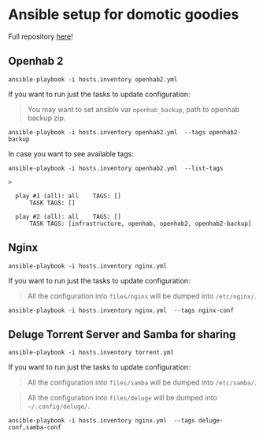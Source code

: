 # Ansible setup for domotic goodies

Full repository [here](https://github.com/a2ron/domotics-ansible-setup)!

## Openhab 2
```
ansible-playbook -i hosts.inventory openhab2.yml
 ```
If you want to run just the tasks to update configuration:
> You may want to set ansible var `openhab_backup`, path to openhab backup zip.

```
ansible-playbook -i hosts.inventory openhab2.yml  --tags openhab2-backup
```
In case you want to see available tags:
```
ansible-playbook -i hosts.inventory openhab2.yml  --list-tags

>

  play #1 (all): all    TAGS: []
      TASK TAGS: []

  play #2 (all): all    TAGS: []
      TASK TAGS: [infrastructure, openhab, openhab2, openhab2-backup]
```

## Nginx
```
ansible-playbook -i hosts.inventory nginx.yml
 ```
If you want to run just the tasks to update configuration:
> All the configuration into `files/nginx` will be dumped into `/etc/nginx/`.

```
ansible-playbook -i hosts.inventory nginx.yml  --tags nginx-conf
```

## Deluge Torrent Server and Samba for sharing
```
ansible-playbook -i hosts.inventory torrent.yml
 ```
If you want to run just the tasks to update configuration:
> All the configuration into `files/samba` will be dumped into `/etc/samba/`.

> All the configuration into `files/deluge` will be dumped into `~/.config/deluge/`.

```
ansible-playbook -i hosts.inventory nginx.yml  --tags deluge-conf,samba-conf
```
